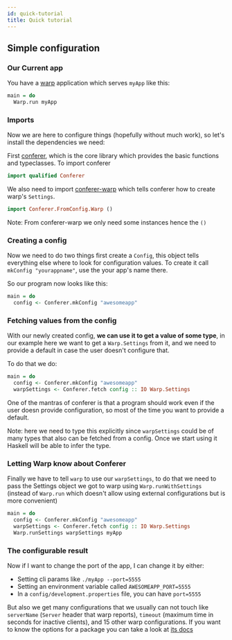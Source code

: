 ```yaml
---
id: quick-tutorial
title: Quick tutorial
---
```


## Simple configuration

### Our Current app

You have a [warp](https://hackage.haskell.org/package/warp) application which serves
`myApp` like this:

```haskell
main = do
  Warp.run myApp
```

### Imports

Now we are here to configure things (hopefully without much work), so let's install
the dependencies we need:

First [conferer](https://hackage.haskell.org/package/conferer), which is the core library
which provides the basic functions and typeclasses. To import conferer

```haskell
import qualified Conferer
```

We also need to import [conferer-warp](https://hackage.haskell.org/package/conferer-warp)
which tells conferer how to create warp's `Settings`.

```haskell
import Conferer.FromConfig.Warp ()
```

Note: From conferer-warp we only need some instances hence the `()`

### Creating a config

Now we need to do two things first create a `Config`, this object tells everything else where to
look for configuration values. To create it call `mkConfig "yourappname"`, use the your app's
name there.

So our program now looks like this:

```haskell
main = do
  config <- Conferer.mkConfig "awesomeapp"
```

### Fetching values from the config

With our newly created config, **we can use it to get a value of some type**, in our example here
we want to get a `Warp.Settings` from it, and we need to provide a default in case the user
doesn't configure that.

To do that we do:

```haskell
main = do
  config <- Conferer.mkConfig "awesomeapp"
  warpSettings <- Conferer.fetch config :: IO Warp.Settings
```

One of the mantras of conferer is that a program should work even if the user doesn provide
configuration, so most of the time you want to provide a default.

Note: here we need to type this explicitly since `warpSettings` could be of many types that also can be fetched
from a config. Once we start using it Haskell will be able to infer the type.

### Letting Warp know about Conferer

Finally we have to tell `warp` to use our `warpSettings`, to do that we need to pass the Settings object
we got to warp using `Warp.runWithSettings` (instead of `Warp.run` which doesn't allow using
external configurations but is more convenient)

```haskell
main = do
  config <- Conferer.mkConfig "awesomeapp"
  warpSettings <- Conferer.fetch config :: IO Warp.Settings
  Warp.runSettings warpSettings myApp
```

<!-- You may be wondering, why a prefix key (`"server"` in this case)? Imagine you have a postgresql database as
well as a warp server, they both read a `port` key, but you probably don't want them to be the same so we
scope they deserialization logic up front with the prefix, so for this example we'd use `"db"` as prefix for
postgres and `"server"` for warp, the configuration key for postgres' port would be `postgres.port` which
won't clash with warp's which would be `server.port`, you can use an empty string as the prefix to avoid
scoping but it's not a good idea since you don't know how a configuration will evolve. -->

### The configurable result

Now if I want to change the port of the app, I can change it by either:

* Setting cli params like `./myApp --port=5555`
* Setting an environment variable called `AWESOMEAPP_PORT=5555`
* In a `config/development.properties` file, you can have `port=5555`

But also we get many configurations that we usually can not touch like `serverName` (`Server` header
that warp reports), `timeout` (maximum time in seconds for inactive clients), and 15 other warp
configurations. If you want to know the options for a package you can take a look at [its docs](/docs/fromConfig/warp)
